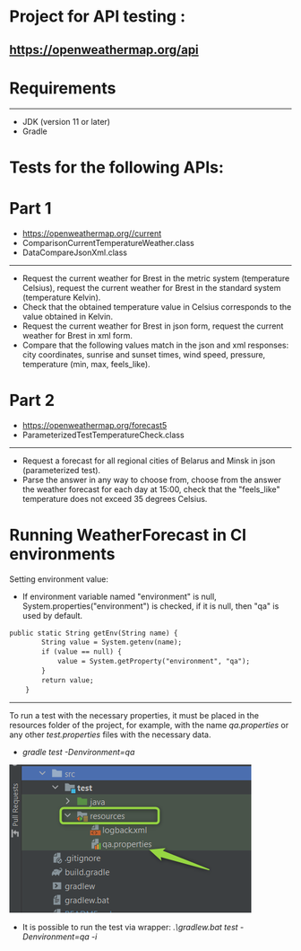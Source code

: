 # Project for API testing :
## https://openweathermap.org/api

# Requirements
***
* JDK (version 11 or later)
* Gradle

# Tests for the following APIs:
# Part 1
* https://openweathermap.org//current
* ComparisonCurrentTemperatureWeather.class
* DataCompareJsonXml.class
***
* Request the current weather for Brest in the metric system (temperature Celsius), request the current weather for Brest in the standard system (temperature Kelvin).
* Check that the obtained temperature value in Celsius corresponds to the value obtained in Kelvin.
* Request the current weather for Brest in json form, request the current weather for Brest in xml form.
* Compare that the following values match in the json and xml responses: city coordinates, sunrise and sunset times, wind speed, pressure, temperature (min, max, feels_like).
# Part 2
* https://openweathermap.org/forecast5
* ParameterizedTestTemperatureCheck.class
***
* Request a forecast for all regional cities of Belarus and Minsk in json (parameterized test).
* Parse the answer in any way to choose from, choose from the answer the weather forecast for each day at 15:00, check that the "feels_like" temperature does not exceed 35 degrees Celsius.
# Running WeatherForecast in CI environments
Setting environment value:
* If  environment variable named "environment" is null, System.properties("environment") is checked, if it is null, then "qa" is used by default.
```html
public static String getEnv(String name) {
        String value = System.getenv(name);
        if (value == null) {
            value = System.getProperty("environment", "qa");
        }
        return value;
    }
```
***
To run a test with the necessary properties, it must be placed in the resources folder of the project, for example, with the name *qa.properties* or any other *test.properties* files with the necessary data.
* *gradle test -Denvironment=qa*

![](pictures/example.png)

* It is possible to run the test via wrapper: *.\gradlew.bat test -Denvironment=qa -i*

